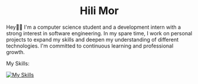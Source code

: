 <h1 align="center">Hili Mor</h1>

Hey👋🏻 I'm a computer science student and a development intern with a strong interest in software engineering.
In my spare time, I work on personal projects to expand my skills and deepen my understanding of different technologies. 
I'm committed to continuous learning and professional growth.

My Skills:

[![My Skills](https://skillicons.dev/icons?i=java,c,cs,dotnet,py,vscode,html,css,react,js&perline=5)](https://skillicons.dev)
